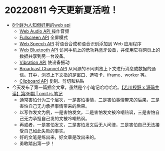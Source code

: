 <!--
 * @Desc: 
 * @Author: 曾茹菁
 * @Date: 2022-08-11 09:06:32
 * @LastEditors: 曾茹菁
 * @LastEditTime: 2022-08-11 21:16:37
-->
# 20220811 今天更新夏活啦！
- [8个鲜为人知但好用的web api](https://mp.weixin.qq.com/s/e98Rhuc5GmuSO41rreHt9A)
  - [Web Audio API ](https://developer.mozilla.org/zh-CN/docs/Web/API/Web_Audio_API) 操作音频
  - [Fullscreen API](https://developer.mozilla.org/zh-CN/docs/Web/API/Fullscreen_API)  全屏模式
  - [Web Speech API](https://developer.mozilla.org/zh-CN/docs/Web/API/Web_Speech_API) 将语音合成和语音识别添加到 Web 应用程序
  - [Web Bluetooth API](https://developer.mozilla.org/en-US/docs/Web/API/Web_Bluetooth_API) 访问手机上的低功耗蓝牙设备，并使用它将网页上的数据共享到另一台设备。
  - [Vibration API](https://developer.mozilla.org/zh-CN/docs/Web/API/Vibration_API) 使设备振动
  - [Broadcast Channel API](https://developer.mozilla.org/zh-CN/docs/Web/API/Broadcast_Channel_API) 从同源的不同浏览上下文进行消息或数据的通信。其中，浏览上下文指的是窗口、选项卡、iframe、worker 等。
  - [Clipboard API](https://developer.mozilla.org/en-US/docs/Web/API/Web_Share_API) 复制、剪切和粘贴
- 今天发布了第一篇掘金文章，虽然是个小笔记哈哈哈哈。[【若川视野 x 源码共读】第36期 | omit.js 笔记](https://juejin.cn/post/7130604665078546469)
  - 通常害怕分为三个层次，一是害怕事情，二是害怕事情带来的后果，三是害怕自己无力承担事情带来的后果。
  - 以写作发文为例，一是害怕发文，二是害怕发文被冷嘲热讽，三是害怕自己无力承担自己发的文被冷嘲热讽。
  - 再或者，一是害怕发文，二是害怕发文后无人问津，三是害怕自己无法接受自己如此失败的事实。
  - 好的文笔是练出来，好文章是改出来的。
  - 勇敢踏出第一步！